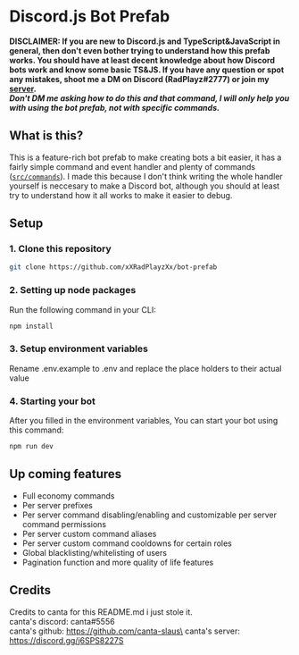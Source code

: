 # Discord.js Bot Prefab

**DISCLAIMER: If you are new to Discord.js and TypeScript&JavaScript in general, then don't even bother trying to understand how this prefab works. You should have at least decent knowledge about how Discord bots work and know some basic TS&JS. If you have any question or spot any mistakes, shoot me a DM on Discord (RadPlayz#2777) or join my [server](https://discord.gg/rm6GP9wypc).**\
**_Don't DM me asking how to do this and that command, I will only help you with using the bot prefab, not with specific commands._**

## What is this?

This is a feature-rich bot prefab to make creating bots a bit easier, it has a fairly simple command and event handler and plenty of commands ([`src/commands`](src/commands)). I made this because I don't think writing the whole handler yourself is neccesary to make a Discord bot, although you should at least try to understand how it all works to make it easier to debug.

## Setup

### 1. Clone this repository

```bash
git clone https://github.com/xXRadPlayzXx/bot-prefab
```

### 2. Setting up node packages

Run the following command in your CLI:

```bash
npm install
```

### 3. Setup environment variables

Rename .env.example to .env and replace the place holders to their actual value

### 4. Starting your bot

After you filled in the environment variables, You can start your bot using this command:

```bash
npm run dev
```

## Up coming features

- Full economy commands
- Per server prefixes
- Per server command disabling/enabling and customizable per server command permissions
- Per server custom command aliases
- Per server custom command cooldowns for certain roles
- Global blacklisting/whitelisting of users
- Pagination function and more quality of life features

## Credits

Credits to canta for this README.md i just stole it.\
canta's discord: canta#5556\
canta's github: https://github.com/canta-slaus\
canta's server: https://discord.gg/j6SPS8227S
